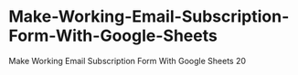 # Make-Working-Email-Subscription-Form-With-Google-Sheets
Make Working Email Subscription Form With Google Sheets    20
